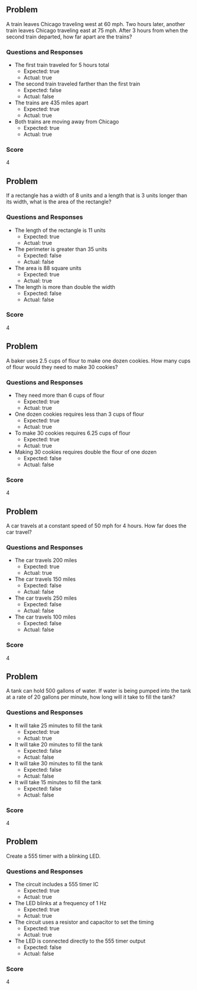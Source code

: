 ## Problem
A train leaves Chicago traveling west at 60 mph. Two hours later, another train leaves
Chicago traveling east at 75 mph. After 3 hours from when the second train departed,
how far apart are the trains?

### Questions and Responses
- The first train traveled for 5 hours total
  - Expected: true
  - Actual: true
- The second train traveled farther than the first train
  - Expected: false
  - Actual: false
- The trains are 435 miles apart
  - Expected: true
  - Actual: true
- Both trains are moving away from Chicago
  - Expected: true
  - Actual: true

### Score
4

## Problem
If a rectangle has a width of 8 units and a length that is 3 units longer than its width,
what is the area of the rectangle?

### Questions and Responses
- The length of the rectangle is 11 units
  - Expected: true
  - Actual: true
- The perimeter is greater than 35 units
  - Expected: false
  - Actual: false
- The area is 88 square units
  - Expected: true
  - Actual: true
- The length is more than double the width
  - Expected: false
  - Actual: false

### Score
4

## Problem
A baker uses 2.5 cups of flour to make one dozen cookies. How many cups of flour
would they need to make 30 cookies?

### Questions and Responses
- They need more than 6 cups of flour
  - Expected: true
  - Actual: true
- One dozen cookies requires less than 3 cups of flour
  - Expected: true
  - Actual: true
- To make 30 cookies requires 6.25 cups of flour
  - Expected: true
  - Actual: true
- Making 30 cookies requires double the flour of one dozen
  - Expected: false
  - Actual: false

### Score
4

## Problem
A car travels at a constant speed of 50 mph for 4 hours. How far does the car travel?

### Questions and Responses
- The car travels 200 miles
  - Expected: true
  - Actual: true
- The car travels 150 miles
  - Expected: false
  - Actual: false
- The car travels 250 miles
  - Expected: false
  - Actual: false
- The car travels 100 miles
  - Expected: false
  - Actual: false

### Score
4

## Problem
A tank can hold 500 gallons of water. If water is being pumped into the tank at a rate of 20 gallons per minute,
how long will it take to fill the tank?

### Questions and Responses
- It will take 25 minutes to fill the tank
  - Expected: true
  - Actual: true
- It will take 20 minutes to fill the tank
  - Expected: false
  - Actual: false
- It will take 30 minutes to fill the tank
  - Expected: false
  - Actual: false
- It will take 15 minutes to fill the tank
  - Expected: false
  - Actual: false

### Score
4

## Problem
Create a 555 timer with a blinking LED.

### Questions and Responses
- The circuit includes a 555 timer IC
  - Expected: true
  - Actual: true
- The LED blinks at a frequency of 1 Hz
  - Expected: true
  - Actual: true
- The circuit uses a resistor and capacitor to set the timing
  - Expected: true
  - Actual: true
- The LED is connected directly to the 555 timer output
  - Expected: false
  - Actual: false

### Score
4
